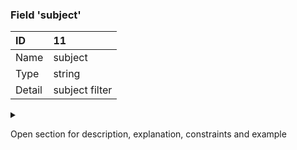 ### Field 'subject'

| ID     | 11 |
| :----  | :---------- |
| Name   | subject |
| Type   | string |
| Detail | subject filter |

<details><summary>

Open section for description, explanation, constraints and example

</summary>

#### Description

The `subject` attribute holds a specific data element for the `type`. Each `type` can have its own content definition. For example, for `mdm.meter.updated` this may be the meter number associated. It still needs to be considered as metadata, not as payload data.

#### Explanation

As messages can be numerous there is a need to filter relevant messages for the consumer. This field offers additional context for processing.

#### Constraints

- Optional
- Contains a non-empty value

#### Example

`"subject" : "E00000000035671400"`

</details>
